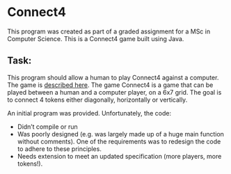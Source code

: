 # Connect4

This program was created as part of a graded assignment for a MSc in Computer Science. This is a Connect4 game built using Java.

## Task:
This program should allow a human to play Connect4 against a computer. The game is <a href="https://en.wikipedia.org/wiki/Connect_Four" target="_blank">described here</a>. The game Connect4 is a game that can be played between a human and a computer player, on a 6x7 grid. The goal is to connect 4 tokens either diagonally, horizontally or vertically.

An initial program was provided. Unfortunately, the code:

<ul>
<li>Didn’t compile or run</li>
<li>Was poorly designed (e.g. was largely made up of a huge main function without comments). One of the requirements was to redesign the code to adhere to these principles.</li>
<li>Needs extension to meet an updated specification (more players, more tokens!).</li>
</ul>
